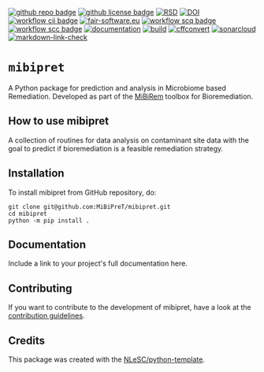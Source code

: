 [![github repo badge](https://img.shields.io/badge/github-repo-000.svg?logo=github&labelColor=gray&color=blue)](https://github.com/MiBiPreT/mibipret)
[![github license badge](https://img.shields.io/github/license/MiBiPreT/mibipret)](https://github.com/MiBiPreT/mibipret)
[![RSD](https://img.shields.io/badge/rsd-mibipret-00a3e3.svg)](https://www.research-software.nl/software/mibipret)
[![DOI](https://zenodo.org/badge/DOI/10.5281/zenodo.10878799.svg)](https://doi.org/10.5281/zenodo.10878799)
[![workflow cii badge](https://bestpractices.coreinfrastructure.org/projects/8711/badge)](https://bestpractices.coreinfrastructure.org/projects/8711)
[![fair-software.eu](https://img.shields.io/badge/fair--software.eu-%E2%97%8F%20%20%E2%97%8F%20%20%E2%97%8F%20%20%E2%97%8F%20%20%E2%97%8F-green)](https://fair-software.eu)
[![workflow scq badge](https://sonarcloud.io/api/project_badges/measure?project=MiBiPreT_MiBiPreT&metric=alert_status)](https://sonarcloud.io/dashboard?id=MiBiPreT_MiBiPreT)
[![workflow scc badge](https://sonarcloud.io/api/project_badges/measure?project=MiBiPreT_MiBiPreT&metric=coverage)](https://sonarcloud.io/dashboard?id=MiBiPreT_MiBiPreT)
[![documentation](https://github.com/MiBiPreT/mibipret/actions/workflows/documentation.yml/badge.svg)](https://mibipret.github.io/mibipret)
[![build](https://github.com/MiBiPreT/mibipret/actions/workflows/build.yml/badge.svg)](https://github.com/MiBiPreT/mibipret/actions/workflows/build.yml)
[![cffconvert](https://github.com/MiBiPreT/mibipret/actions/workflows/cffconvert.yml/badge.svg)](https://github.com/MiBiPreT/mibipret/actions/workflows/cffconvert.yml)
[![sonarcloud](https://github.com/MiBiPreT/mibipret/actions/workflows/sonarcloud.yml/badge.svg)](https://github.com/MiBiPreT/mibipret/actions/workflows/sonarcloud.yml)
[![markdown-link-check](https://github.com/MiBiPreT/mibipret/actions/workflows/markdown-link-check.yml/badge.svg)](https://github.com/MiBiPreT/mibipret/actions/workflows/markdown-link-check.yml)

# `mibipret`

A Python package for prediction and analysis in Microbiome based Remediation. Developed as part of the [MiBiRem](https://www.mibirem.eu/) toolbox for Bioremediation.

## How to use mibipret

A collection of routines for data analysis on contaminant site data with the goal to predict if bioremediation is a feasible remediation strategy.

## Installation

To install mibipret from GitHub repository, do:

```console
git clone git@github.com:MiBiPreT/mibipret.git
cd mibipret
python -m pip install .
```

## Documentation

Include a link to your project's full documentation here.

## Contributing

If you want to contribute to the development of mibipret,
have a look at the [contribution guidelines](CONTRIBUTING.md).

## Credits

This package was created with the [NLeSC/python-template](https://github.com/NLeSC/python-template).
